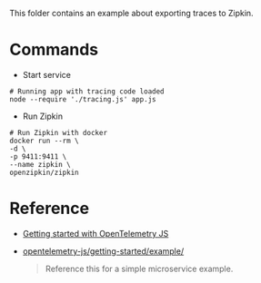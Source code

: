 This folder contains an example about exporting traces to Zipkin.

# Commands

- Start service

``` shell
# Running app with tracing code loaded
node --require './tracing.js' app.js
```

- Run Zipkin

``` shell
# Run Zipkin with docker
docker run --rm \
-d \
-p 9411:9411 \
--name zipkin \
openzipkin/zipkin
```



# Reference

- [Getting started with OpenTelemetry JS](https://github.com/open-telemetry/opentelemetry-js/blob/main/getting-started/README.md)

- [opentelemetry-js/getting-started/example/](https://github.com/open-telemetry/opentelemetry-js/tree/main/getting-started/example)

    > Reference this for a simple microservice example.
